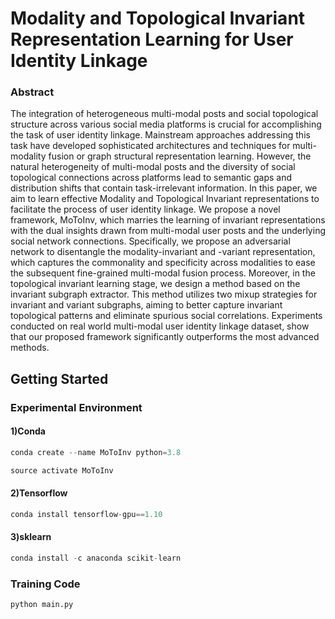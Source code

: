 # Modality and Topological Invariant Representation Learning for User Identity Linkage

### Abstract

  The integration of heterogeneous multi-modal posts and social topological structure across various social media platforms is crucial for accomplishing the task of user identity linkage.
  Mainstream approaches addressing this task have developed sophisticated architectures and techniques for multi-modality fusion or graph structural representation learning. 
  However, the natural heterogeneity of multi-modal posts and the diversity of social topological connections across platforms lead to semantic gaps and distribution shifts that contain task-irrelevant information.
  In this paper, we aim to learn effective Modality and Topological Invariant representations to facilitate the process of user identity linkage.
  We propose a novel framework, MoToInv, which marries the learning of invariant representations with the dual insights drawn from multi-modal user posts and the underlying social network connections.
  Specifically, we propose an adversarial network to disentangle the modality-invariant and -variant representation, which captures the commonality and specificity across modalities to ease the subsequent fine-grained multi-modal fusion process.
  Moreover, in the topological invariant learning stage, we design a method based on the invariant subgraph extractor. 
  This method utilizes two mixup strategies for invariant and variant subgraphs, aiming to better capture invariant topological patterns and eliminate spurious social correlations.
  Experiments conducted on real world multi-modal user identity linkage dataset, show that our proposed framework significantly outperforms the most advanced methods.

## Getting Started


### Experimental Environment
#### 1)Conda 
```python
conda create --name MoToInv python=3.8
```
```python
source activate MoToInv
```

#### 2)Tensorflow 
```python
conda install tensorflow-gpu==1.10
```

#### 3)sklearn 
```python
conda install -c anaconda scikit-learn
```

### Training Code
```python
python main.py
```